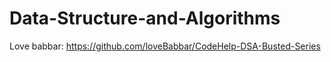 # Data-Structure-and-Algorithms
Love babbar: https://github.com/loveBabbar/CodeHelp-DSA-Busted-Series
